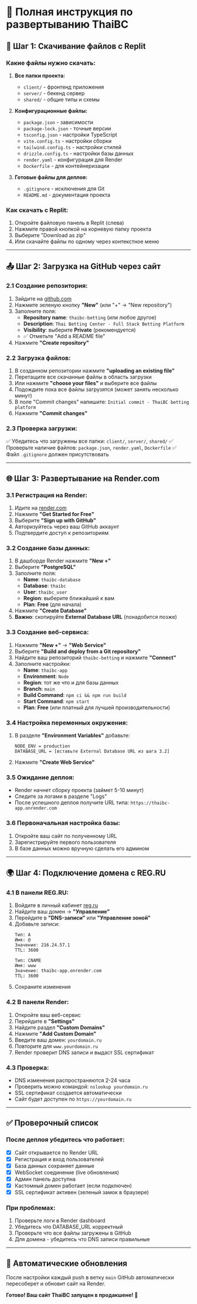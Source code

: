 # 🚀 Полная инструкция по развертыванию ThaiBC

## 📁 Шаг 1: Скачивание файлов с Replit

### Какие файлы нужно скачать:
1. **Все папки проекта:**
   - `client/` - фронтенд приложения
   - `server/` - бекенд сервер
   - `shared/` - общие типы и схемы

2. **Конфигурационные файлы:**
   - `package.json` - зависимости
   - `package-lock.json` - точные версии
   - `tsconfig.json` - настройки TypeScript
   - `vite.config.ts` - настройки сборки
   - `tailwind.config.ts` - настройки стилей
   - `drizzle.config.ts` - настройки базы данных
   - `render.yaml` - конфигурация для Render
   - `Dockerfile` - для контейнеризации

3. **Готовые файлы для деплоя:**
   - `.gitignore` - исключения для Git
   - `README.md` - документация проекта

### Как скачать с Replit:
1. Откройте файловую панель в Replit (слева)
2. Нажмите правой кнопкой на корневую папку проекта
3. Выберите "Download as zip"
4. Или скачайте файлы по одному через контекстное меню

---

## 📤 Шаг 2: Загрузка на GitHub через сайт

### 2.1 Создание репозитория:
1. Зайдите на [github.com](https://github.com)
2. Нажмите зеленую кнопку **"New"** (или "+" → "New repository")
3. Заполните поля:
   - **Repository name**: `thaibc-betting` (или любое другое)
   - **Description**: `Thai Betting Center - Full Stack Betting Platform`
   - **Visibility**: выберите **Private** (рекомендуется)
   - ✅ Отметьте "Add a README file"
4. Нажмите **"Create repository"**

### 2.2 Загрузка файлов:
1. В созданном репозитории нажмите **"uploading an existing file"**
2. Перетащите все скачанные файлы в область загрузки
3. Или нажмите **"choose your files"** и выберите все файлы
4. Подождите пока все файлы загрузятся (может занять несколько минут)
5. В поле "Commit changes" напишите: `Initial commit - ThaiBC betting platform`
6. Нажмите **"Commit changes"**

### 2.3 Проверка загрузки:
✅ Убедитесь что загружены все папки: `client/`, `server/`, `shared/`
✅ Проверьте наличие файлов: `package.json`, `render.yaml`, `Dockerfile`
✅ Файл `.gitignore` должен присутствовать

---

## 🌐 Шаг 3: Развертывание на Render.com

### 3.1 Регистрация на Render:
1. Идите на [render.com](https://render.com)
2. Нажмите **"Get Started for Free"**
3. Выберите **"Sign up with GitHub"**
4. Авторизуйтесь через ваш GitHub аккаунт
5. Подтвердите доступ к репозиториям

### 3.2 Создание базы данных:
1. В дашборде Render нажмите **"New +"**
2. Выберите **"PostgreSQL"**
3. Заполните поля:
   - **Name**: `thaibc-database`
   - **Database**: `thaibc`
   - **User**: `thaibc_user`
   - **Region**: выберите ближайший к вам
   - **Plan**: **Free** (для начала)
4. Нажмите **"Create Database"**
5. **Важно**: скопируйте **External Database URL** (понадобится позже)

### 3.3 Создание веб-сервиса:
1. Нажмите **"New +"** → **"Web Service"**
2. Выберите **"Build and deploy from a Git repository"**
3. Найдите ваш репозиторий `thaibc-betting` и нажмите **"Connect"**
4. Заполните настройки:
   - **Name**: `thaibc-app`
   - **Environment**: `Node`
   - **Region**: тот же что и для базы данных
   - **Branch**: `main`
   - **Build Command**: `npm ci && npm run build`
   - **Start Command**: `npm start`
   - **Plan**: **Free** (или платный для лучшей производительности)

### 3.4 Настройка переменных окружения:
1. В разделе **"Environment Variables"** добавьте:
   ```
   NODE_ENV = production
   DATABASE_URL = [вставьте External Database URL из шага 3.2]
   ```
2. Нажмите **"Create Web Service"**

### 3.5 Ожидание деплоя:
- Render начнет сборку проекта (займет 5-10 минут)
- Следите за логами в разделе "Logs"
- После успешного деплоя получите URL типа: `https://thaibc-app.onrender.com`

### 3.6 Первоначальная настройка базы:
1. Откройте ваш сайт по полученному URL
2. Зарегистрируйте первого пользователя
3. В базе данных можно вручную сделать его админом

---

## 🌍 Шаг 4: Подключение домена с REG.RU

### 4.1 В панели REG.RU:
1. Войдите в личный кабинет [reg.ru](https://www.reg.ru)
2. Найдите ваш домен → **"Управление"**
3. Перейдите в **"DNS-записи"** или **"Управление зоной"**
4. Добавьте записи:
   ```
   Тип: A
   Имя: @
   Значение: 216.24.57.1
   TTL: 3600
   
   Тип: CNAME
   Имя: www
   Значение: thaibc-app.onrender.com
   TTL: 3600
   ```
5. Сохраните изменения

### 4.2 В панели Render:
1. Откройте ваш веб-сервис
2. Перейдите в **"Settings"**
3. Найдите раздел **"Custom Domains"**
4. Нажмите **"Add Custom Domain"**
5. Введите ваш домен: `yourdomain.ru`
6. Повторите для `www.yourdomain.ru`
7. Render проверит DNS записи и выдаст SSL сертификат

### 4.3 Проверка:
- DNS изменения распространяются 2-24 часа
- Проверить можно командой: `nslookup yourdomain.ru`
- SSL сертификат создается автоматически
- Сайт будет доступен по `https://yourdomain.ru`

---

## ✅ Проверочный список

### После деплоя убедитесь что работает:
- [x] Сайт открывается по Render URL
- [x] Регистрация и вход пользователей
- [x] База данных сохраняет данные
- [x] WebSocket соединение (live обновления)
- [x] Админ панель доступна
- [x] Кастомный домен работает (если подключен)
- [x] SSL сертификат активен (зеленый замок в браузере)

### При проблемах:
1. Проверьте логи в Render dashboard
2. Убедитесь что DATABASE_URL корректный
3. Проверьте что все файлы загружены в GitHub
4. Для домена - убедитесь что DNS записи правильные

---

## 🚀 Автоматические обновления

После настройки каждый push в ветку `main` GitHub автоматически пересоберет и обновит сайт на Render.

**Готово! Ваш сайт ThaiBC запущен в продакшене! 🎉**